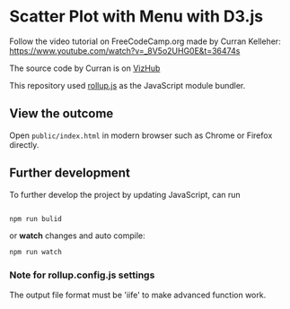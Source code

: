 # Scatter Plot with Menu with D3.js
Follow the video tutorial on FreeCodeCamp.org made by Curran Kelleher: https://www.youtube.com/watch?v=_8V5o2UHG0E&t=36474s

The source code by Curran is on [VizHub](https://www.youtube.com/redirect?event=video_description&redir_token=QUFFLUhqbFp0b0FTTUp5emZmalhJMW4zNy1wWnVMTkI4QXxBQ3Jtc0traFVqWU1YMjR4eTl5c2VwaTRrWHZndlE5ei0xLWRTcHdOQXlNWnNUd0JQelJHQ3I1YkpWWXlrQmxPUFVDLVQ3TTJhMzFuY3VQano0aGotNHdEYU5EZW1sYnhLZmZOM2trUnJIdE84U1d4azEwUHZnbw&q=https%3A%2F%2Fvizhub.com%2Fcurran%2F98ba4daacc92442f8d9fd7d91bfd712a)

This repository used [rollup.js](https://rollupjs.org/) as the JavaScript module bundler. 

## View the outcome
Open `public/index.html` in modern browser such as Chrome or Firefox directly. 

## Further development
To further develop the project by updating JavaScript, can run

```javascript

npm run bulid

```

or **watch** changes and auto compile:
```javascript
npm run watch
```

### Note for rollup.config.js settings
The output file format must be 'iife' to make advanced function work. 